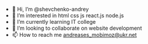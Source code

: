 - 👋 Hi, I’m @shevchenko-andrey
- 👀 I’m interested in html css js react.js node.js
- 🌱 I’m currently learning  IT college
- 💞️ I’m looking to collaborate on website development
- 📫 How to reach me andreases_mobimoz@ukr.net
